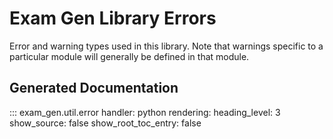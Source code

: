# Exam Gen Library Errors

Error and warning types used in this library. Note that warnings specific to
a particular module will generally be defined in that module.

## Generated Documentation

::: exam_gen.util.error
    handler: python
    rendering:
      heading_level: 3
      show_source: false
      show_root_toc_entry: false
